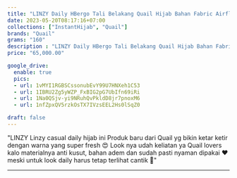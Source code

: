 ```yaml
---
title: "LINZY Daily HBergo Tali Belakang Quail Hijab Bahan Fabric Airflow"
date: 2023-05-20T08:17:16+07:00
collections: ["InstantHijab", "Quail"]
brands: "Quail"
grams: "160"
description : "LINZY Daily HBergo Tali Belakang Quail Hijab Bahan Fabric Airflow"
price: "65,000.00"

google_drive:
  enable: true
  pics:
  - url: 1vMYI1RGBSCssonubEvY99U7HNXeh1C53
  - url: 1IBRU2Zg5yWZP_FxBIG2pG7UbIfn69iRi
  - url: 1Na0QSjv-yi9NRuhQvPkldD8jr7pnoxM6
  - url: 1nfZpxQV5rzkOsTX7IVzsEEL2Hs0lSqZ0

draft: false
---
```


"LINZY 
Linzy casual daily hijab ini Produk baru dari Quail yg bikin ketar ketir dengan warna yang super fresh 😍 Look nya udah keliatan ya Quail lovers kalo materialnya anti kusut, bahan adem dan sudah pasti nyaman dipakai ❤️ meski untuk look daily harus tetap terlihat cantik 🥰"

---    
  
